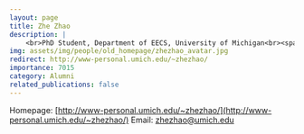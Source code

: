 ```yaml
---
layout: page
title: Zhe Zhao
description: |
    <br>PhD Student, Department of EECS, University of Michigan<br><span style='color:blue'>Researcher, Google Research</span>
img: assets/img/people/old_homepage/zhezhao_avatar.jpg
redirect: http://www-personal.umich.edu/~zhezhao/
importance: 7015
category: Alumni
related_publications: false
---
```

Homepage: [http://www-personal.umich.edu/~zhezhao/](http://www-personal.umich.edu/~zhezhao/)
Email: [zhezhao@umich.edu](mailto:zhezhao@umich.edu)
